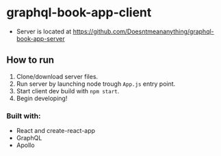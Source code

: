 # graphql-book-app-client

- Server is located at https://github.com/Doesntmeananything/graphql-book-app-server

## How to run

1. Clone/download server files.
2. Run server by launching node trough `App.js` entry point.
3. Start client dev build with `npm start`.
4. Begin developing!

### Built with:

- React and create-react-app
- GraphQL
- Apollo
